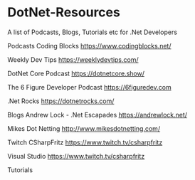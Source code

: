 # DotNet-Resources
A list of Podcasts, Blogs, Tutorials etc for .Net Developers

Podcasts
  Coding Blocks
  https://www.codingblocks.net/
  
  Weekly Dev Tips 
  https://weeklydevtips.com/
  
  DotNet Core Podcast
  https://dotnetcore.show/
  
  The 6 Figure Developer Podcast
  https://6figuredev.com
  
  .Net Rocks
  https://dotnetrocks.com/

Blogs
  Andrew Lock - .Net Escapades
  https://andrewlock.net/
  
  Mikes Dot Netting
  http://www.mikesdotnetting.com/
  
Twitch
  CSharpFritz
  https://www.twitch.tv/csharpfritz

  Visual Studio
  https://www.twitch.tv/csharpfritz

Tutorials
